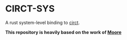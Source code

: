 # CIRCT-SYS
A rust system-level binding to [circt](https://circt.llvm.org).

**This repository is heavily based on the work of [Moore](https://github.com/fabianschuiki/moore)**
